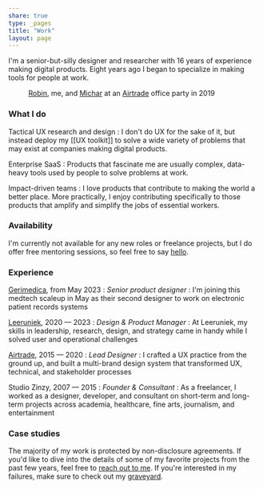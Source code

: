 ```yaml
---
share: true
type: _pages
title: "Work"
layout: page
---
```

I'm a senior-but-silly designer and researcher with 16 years of experience making digital products. Eight years ago I began to specialize in making tools for people at work.

<figure>
<img src="https://res.cloudinary.com/dbi2zounq/image/upload/v1673958111/me/zinzy-at-a-party_vrzlqr.jpg" alt="" />
<figcaption><a href="https://www.linkedin.com/in/robin-de-bruin-14b6025a/" target="_blank">Robin</a>, me, and <a href="https://www.linkedin.com/in/micharbreems/" target="_blank">Michar</a> at an <a href="https://www.airtrade.com/" target="_blank">Airtrade</a> office party in 2019</figcaption>
</figure>

### What I do

Tactical UX research and design
: I don't do UX for the sake of it, but instead deploy my [[UX toolkit]] to solve a wide variety of problems that may exist at companies making digital products.

Enterprise SaaS
: Products that fascinate me are usually complex, data-heavy tools used by people to solve problems at work.

Impact-driven teams
: I love products that contribute to making the world a better place. More practically, I enjoy contributing specifically to those products that amplify and simplify the jobs of essential workers.

### Availability
I'm currently not available for any new roles or freelance projects, but I do offer free mentoring sessions, so feel free to say [hello](/hello).

### Experience

[Gerimedica](https://gerimedica.nl), from May 2023
: _Senior product designer_
: I'm joining this medtech scaleup in May as their second designer to work on electronic patient records systems

[Leeruniek](https://leeruniek.nl/), 2020 — 2023
: _Design & Product Manager_
: At Leeruniek, my skills in leadership, research, design, and strategy came in handy while I solved user and operational challenges

[Airtrade](https://airtrade.com), 2015 — 2020
: _Lead Designer_
: I crafted a UX practice from the ground up, and built a multi-brand design system that transformed UX, technical, and stakeholder processes

Studio Zinzy, 2007 — 2015
: _Founder & Consultant_
: As a freelancer, I worked as a designer, developer, and consultant on short-term and long-term projects across academia, healthcare, fine arts, journalism, and entertainment

### Case studies
The majority of my work is protected by non-disclosure agreements. If you'd like to dive into the details of some of my favorite projects from the past few years, feel free to [reach out to me](/hello). If you're interested in my failures, make sure to check out my [graveyard](/graveyard).